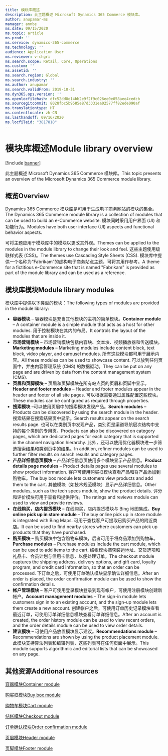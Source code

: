 ```yaml
---
title: 模块库概述
description: 此主题概述 Microsoft Dynamics 365 Commerce 模块库。
author: anupamar-ms
manager: annbe
ms.date: 09/15/2020
ms.topic: article
ms.prod: ''
ms.service: dynamics-365-commerce
ms.technology: ''
audience: Application User
ms.reviewer: v-chgri
ms.search.scope: Retail, Core, Operations
ms.custom: ''
ms.assetid: ''
ms.search.region: Global
ms.search.industry: ''
ms.author: anupamar
ms.search.validFrom: 2019-10-31
ms.dyn365.ops.version: ''
ms.openlocfilehash: dfc52dd8e14bb2e9f2f9c026ee0e058aee4cedcb
ms.sourcegitcommit: 8028fbc5b9585e87d3331ea02577ff82ede090af
ms.translationtype: HT
ms.contentlocale: zh-CN
ms.lasthandoff: 09/16/2020
ms.locfileid: "3817818"
---
```

# <a name="module-library-overview"></a><span data-ttu-id="b630b-103">模块库概述</span><span class="sxs-lookup"><span data-stu-id="b630b-103">Module library overview</span></span>

[!include [banner](includes/banner.md)]

<span data-ttu-id="b630b-104">此主题概述 Microsoft Dynamics 365 Commerce 模块库。</span><span class="sxs-lookup"><span data-stu-id="b630b-104">This topic presents an overview of the Microsoft Dynamics 365 Commerce module library.</span></span>

## <a name="overview"></a><span data-ttu-id="b630b-105">概览</span><span class="sxs-lookup"><span data-stu-id="b630b-105">Overview</span></span>

<span data-ttu-id="b630b-106">Dynamics 365 Commerce 模块库是可用于生成电子商务网站的模块的集合。</span><span class="sxs-lookup"><span data-stu-id="b630b-106">The Dynamics 365 Commerce module library is a collection of modules that can be used to build an e-Commerce website.</span></span> <span data-ttu-id="b630b-107">模块同时采用用户界面 (UI) 和功能行为。</span><span class="sxs-lookup"><span data-stu-id="b630b-107">Modules have both user interface (UI) aspects and functional behavior aspects.</span></span>

<span data-ttu-id="b630b-108">可将主题应用于模块库中的模块以更改其外观。</span><span class="sxs-lookup"><span data-stu-id="b630b-108">Themes can be applied to the modules in the module library to change their look and feel.</span></span> <span data-ttu-id="b630b-109">这些主题使用级联样式表 (CSS)。</span><span class="sxs-lookup"><span data-stu-id="b630b-109">The themes use Cascading Style Sheets (CSS).</span></span> <span data-ttu-id="b630b-110">模块库中提供一个名称为“Fabrikam”的虚构电子商务站点主题，可将其用作参考。</span><span class="sxs-lookup"><span data-stu-id="b630b-110">A theme for a fictitious e-Commerce site that is named "Fabrikam" is provided as part of the module library and can be used as a reference.</span></span>

## <a name="module-library-modules"></a><span data-ttu-id="b630b-111">模块库模块</span><span class="sxs-lookup"><span data-stu-id="b630b-111">Module library modules</span></span>

<span data-ttu-id="b630b-112">模块库中提供以下类型的模块：</span><span class="sxs-lookup"><span data-stu-id="b630b-112">The following types of modules are provided in the module library:</span></span>

- <span data-ttu-id="b630b-113">**容器模块** – 容器模块是充当其他模块的主机的简单模块。</span><span class="sxs-lookup"><span data-stu-id="b630b-113">**Container module** – A container module is a simple module that acts as a host for other modules.</span></span> <span data-ttu-id="b630b-114">用于控制模块在其内的布局。</span><span class="sxs-lookup"><span data-stu-id="b630b-114">It controls the layout of the modules that are inside it.</span></span>
- <span data-ttu-id="b630b-115">**市场营销模块** – 市场营销模块包括内容块、文本块、视频播放器和传送模块。</span><span class="sxs-lookup"><span data-stu-id="b630b-115">**Marketing modules** – Marketing modules include content block, text block, video player, and carousel modules.</span></span> <span data-ttu-id="b630b-116">所有这些模块都可用于展示内容。</span><span class="sxs-lookup"><span data-stu-id="b630b-116">All these modules can be used to showcase content.</span></span> <span data-ttu-id="b630b-117">可以放到任何页面中，并由内容管理系统 (CMS) 的数据驱动。</span><span class="sxs-lookup"><span data-stu-id="b630b-117">They can be put on any page and are driven by data from the content management system (CMS).</span></span>
- <span data-ttu-id="b630b-118">**页眉和页脚模块** – 页眉和页脚模块在所有站点页的页眉和页脚中显示。</span><span class="sxs-lookup"><span data-stu-id="b630b-118">**Header and footer modules** – Header and footer modules appear in the header and footer of all site pages.</span></span> <span data-ttu-id="b630b-119">可以根据需要通过属性配置这些模块。</span><span class="sxs-lookup"><span data-stu-id="b630b-119">These modules can be configured as required through properties.</span></span>
- <span data-ttu-id="b630b-120">**搜索模块** –可以使用页眉中的搜索模块发现产品。</span><span class="sxs-lookup"><span data-stu-id="b630b-120">**Search modules** – Products can be discovered by using the search module in the header.</span></span> <span data-ttu-id="b630b-121">搜索结果在搜索结果页中显示。</span><span class="sxs-lookup"><span data-stu-id="b630b-121">Search results appear on the search results page.</span></span> <span data-ttu-id="b630b-122">也可以在类别页中发现产品，类别页是渠道导航层次结构中支持的每个类别的专用页。</span><span class="sxs-lookup"><span data-stu-id="b630b-122">Products can also be discovered on category pages, which are dedicated pages for each category that is supported in the channel navigation hierarchy.</span></span> <span data-ttu-id="b630b-123">此外，还可以使用优化器模块进一步筛选搜索结果和类别页中的结果。</span><span class="sxs-lookup"><span data-stu-id="b630b-123">In addition, refiner modules can be used to further filter results on search results and category pages.</span></span>
- <span data-ttu-id="b630b-124">**产品详细信息页模块** – 产品详细信息页使用多个模块显示产品信息。</span><span class="sxs-lookup"><span data-stu-id="b630b-124">**Product details page modules** – Product details pages use several modules to show product information.</span></span> <span data-ttu-id="b630b-125">客户可使用购买框模块查看产品和将产品添加到购物车。</span><span class="sxs-lookup"><span data-stu-id="b630b-125">The buy box module lets customers view products and add them to the cart.</span></span> <span data-ttu-id="b630b-126">其他模块（如技术规范模块）显示产品详细信息。</span><span class="sxs-lookup"><span data-stu-id="b630b-126">Other modules, such as the tech specs module, show the product details.</span></span> <span data-ttu-id="b630b-127">评分和评价模块可用于查看和提供评价。</span><span class="sxs-lookup"><span data-stu-id="b630b-127">The ratings and reviews module can used to view and provide reviews.</span></span>
- <span data-ttu-id="b630b-128">**在线购买，店内提货模块** – 在线购买，店内提货模块与 Bing 地图集成。</span><span class="sxs-lookup"><span data-stu-id="b630b-128">**Buy online pick up in store module** – The buy online pick up in store module is integrated with Bing Maps.</span></span> <span data-ttu-id="b630b-129">可用于查找客户可提取已购买产品的附近商店。</span><span class="sxs-lookup"><span data-stu-id="b630b-129">It can be used to find nearby stores where customers can pick up products that they have purchased.</span></span>
- <span data-ttu-id="b630b-130">**购买模块** – 购买模块中包含购物车模块，后者可用于将商品添加到购物车。</span><span class="sxs-lookup"><span data-stu-id="b630b-130">**Purchase modules** – Purchase modules include the cart module, which can be used to add items to the cart.</span></span> <span data-ttu-id="b630b-131">结帐模块捕获装运地址、交货选项和礼品卡、会员计划与信用卡信息，以便处理订单。</span><span class="sxs-lookup"><span data-stu-id="b630b-131">The checkout module captures the shipping address, delivery options, and gift card, loyalty program, and credit card information, so that an order can be processed.</span></span> <span data-ttu-id="b630b-132">下订单之后，可使用订单确认模块显示确认详细信息。</span><span class="sxs-lookup"><span data-stu-id="b630b-132">After an order is placed, the order confirmation module can be used to show the confirmation details.</span></span>
- <span data-ttu-id="b630b-133">**帐户管理模块** – 客户可使用登录模块登录到现有帐户，可使用注册模块创建新帐户。</span><span class="sxs-lookup"><span data-stu-id="b630b-133">**Account management modules** – The sign-in module lets customers sign in to an existing account, and the sign-up module lets them create a new account.</span></span> <span data-ttu-id="b630b-134">创建帐户之后，可使用订单历史记录模块查看最近订单，可使用订单详细信息模块查看订单详细信息。</span><span class="sxs-lookup"><span data-stu-id="b630b-134">After an account is created, the order history module can be used to view recent orders, and the order details module can be used to view order details.</span></span>
- <span data-ttu-id="b630b-135">**建议模块** – 可使用产品放置模块显示建议。</span><span class="sxs-lookup"><span data-stu-id="b630b-135">**Recommendations module** – Recommendations are shown by using the product placement module.</span></span> <span data-ttu-id="b630b-136">此模块支持算法列表和编辑列表，这些列表可在任何页面中展示。</span><span class="sxs-lookup"><span data-stu-id="b630b-136">This module supports algorithmic and editorial lists that can be showcased on any page.</span></span>

## <a name="additional-resources"></a><span data-ttu-id="b630b-137">其他资源</span><span class="sxs-lookup"><span data-stu-id="b630b-137">Additional resources</span></span>

[<span data-ttu-id="b630b-138">容器模块</span><span class="sxs-lookup"><span data-stu-id="b630b-138">Container module</span></span>](add-container-module.md)

[<span data-ttu-id="b630b-139">购买框模块</span><span class="sxs-lookup"><span data-stu-id="b630b-139">Buy box module</span></span>](add-buy-box.md)

[<span data-ttu-id="b630b-140">购物车模块</span><span class="sxs-lookup"><span data-stu-id="b630b-140">Cart module</span></span>](add-cart-module.md)

[<span data-ttu-id="b630b-141">结帐模块</span><span class="sxs-lookup"><span data-stu-id="b630b-141">Checkout module</span></span>](add-checkout-module.md)

[<span data-ttu-id="b630b-142">订单确认模块</span><span class="sxs-lookup"><span data-stu-id="b630b-142">Order confirmation module</span></span>](order-confirmation-module.md)

[<span data-ttu-id="b630b-143">页眉模块</span><span class="sxs-lookup"><span data-stu-id="b630b-143">Header module</span></span>](author-header-module.md)

[<span data-ttu-id="b630b-144">页脚模块</span><span class="sxs-lookup"><span data-stu-id="b630b-144">Footer module</span></span>](author-footer-module.md)
